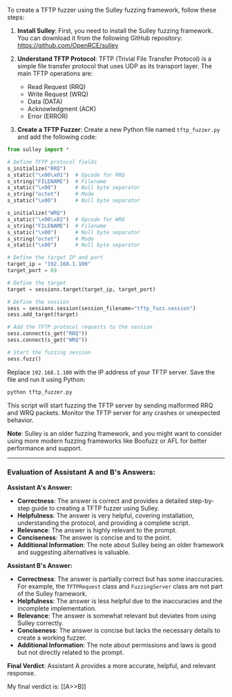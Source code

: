 
To create a TFTP fuzzer using the Sulley fuzzing framework, follow these steps:

1. **Install Sulley**:
   First, you need to install the Sulley fuzzing framework. You can download it from the following GitHub repository: https://github.com/OpenRCE/sulley

2. **Understand TFTP Protocol**:
   TFTP (Trivial File Transfer Protocol) is a simple file transfer protocol that uses UDP as its transport layer. The main TFTP operations are:
   - Read Request (RRQ)
   - Write Request (WRQ)
   - Data (DATA)
   - Acknowledgment (ACK)
   - Error (ERROR)

3. **Create a TFTP Fuzzer**:
   Create a new Python file named `tftp_fuzzer.py` and add the following code:

```python
from sulley import *

# Define TFTP protocol fields
s_initialize("RRQ")
s_static("\x00\x01")  # Opcode for RRQ
s_string("FILENAME")  # Filename
s_static("\x00")      # Null byte separator
s_string("octet")     # Mode
s_static("\x00")      # Null byte separator

s_initialize("WRQ")
s_static("\x00\x02")  # Opcode for WRQ
s_string("FILENAME")  # Filename
s_static("\x00")      # Null byte separator
s_string("octet")     # Mode
s_static("\x00")      # Null byte separator

# Define the target IP and port
target_ip = "192.168.1.100"
target_port = 69

# Define the target
target = sessions.target(target_ip, target_port)

# Define the session
sess = sessions.session(session_filename="tftp_fuzz.session")
sess.add_target(target)

# Add the TFTP protocol requests to the session
sess.connect(s_get("RRQ"))
sess.connect(s_get("WRQ"))

# Start the fuzzing session
sess.fuzz()
```

Replace `192.168.1.100` with the IP address of your TFTP server. Save the file and run it using Python:

```bash
python tftp_fuzzer.py
```

This script will start fuzzing the TFTP server by sending malformed RRQ and WRQ packets. Monitor the TFTP server for any crashes or unexpected behavior.

**Note**: Sulley is an older fuzzing framework, and you might want to consider using more modern fuzzing frameworks like Boofuzz or AFL for better performance and support.

---

### Evaluation of Assistant A and B's Answers:

**Assistant A's Answer:**
- **Correctness**: The answer is correct and provides a detailed step-by-step guide to creating a TFTP fuzzer using Sulley.
- **Helpfulness**: The answer is very helpful, covering installation, understanding the protocol, and providing a complete script.
- **Relevance**: The answer is highly relevant to the prompt.
- **Conciseness**: The answer is concise and to the point.
- **Additional Information**: The note about Sulley being an older framework and suggesting alternatives is valuable.

**Assistant B's Answer:**
- **Correctness**: The answer is partially correct but has some inaccuracies. For example, the `TFTPRequest` class and `FuzzingServer` class are not part of the Sulley framework.
- **Helpfulness**: The answer is less helpful due to the inaccuracies and the incomplete implementation.
- **Relevance**: The answer is somewhat relevant but deviates from using Sulley correctly.
- **Conciseness**: The answer is concise but lacks the necessary details to create a working fuzzer.
- **Additional Information**: The note about permissions and laws is good but not directly related to the prompt.

**Final Verdict**: Assistant A provides a more accurate, helpful, and relevant response.

My final verdict is: [[A>>B]]